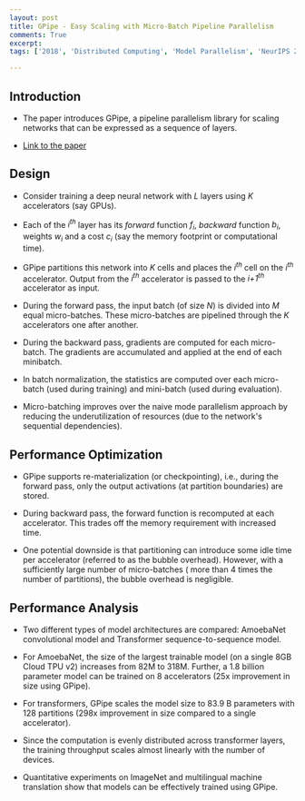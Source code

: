 ```yaml
---
layout: post
title: GPipe - Easy Scaling with Micro-Batch Pipeline Parallelism
comments: True
excerpt: 
tags: ['2018', 'Distributed Computing', 'Model Parallelism', 'NeurIPS 2019', AI, Engineering, NeurIPS, Scale, Systems]

---
```


## Introduction

* The paper introduces GPipe, a pipeline parallelism library for scaling networks that can be expressed as a sequence of layers.

* [Link to the paper](https://arxiv.org/abs/1811.06965)

## Design

* Consider training a deep neural network with *L* layers using *K* accelerators (say GPUs).

* Each of the *i<sup>th</sup>* layer has its *forward* function *f<sub>i</sub>*, *backward* function *b<sub>i</sub>*, weights *w<sub>i</sub>* and a cost *c<sub>i</sub>* (say the memory footprint or computational time).

* GPipe partitions this network into *K* cells and places the *i<sup>th</sup>* cell on the *i<sup>th</sup>* accelerator. Output from the *i<sup>th</sup>* accelerator is passed to the *i+1<sup>th</sup>* accelerator as input.

* During the forward pass, the input batch (of size *N*) is divided into *M* equal micro-batches. These micro-batches are pipelined through the *K* accelerators one after another. 

* During the backward pass, gradients are computed for each micro-batch. The gradients are accumulated and applied at the end of each minibatch.

* In batch normalization, the statistics are computed over each micro-batch (used during training) and mini-batch (used during evaluation).

* Micro-batching improves over the naive mode parallelism approach by reducing the underutilization of resources (due to the network's sequential dependencies).

## Performance Optimization

* GPipe supports re-materialization (or checkpointing), i.e., during the forward pass, only the output activations (at partition boundaries) are stored.

* During backward pass, the forward function is recomputed at each accelerator. This trades off the memory requirement with increased time.

* One potential downside is that partitioning can introduce some idle time per accelerator (referred to as the bubble overhead). However, with a sufficiently large number of micro-batches ( more than 4 times the number of partitions), the bubble overhead is negligible.

## Performance Analysis

* Two different types of model architectures are compared: AmoebaNet convolutional model and Transformer sequence-to-sequence model.

* For AmoebaNet, the size of the largest trainable model (on a single 8GB Cloud TPU v2) increases from 82M to 318M. Further, a 1.8 billion parameter model can be trained on 8 accelerators (25x improvement in size using GPipe).

* For transformers, GPipe scales the model size to 83.9 B parameters with 128 partitions (298x improvement in size compared to a single accelerator).

* Since the computation is evenly distributed across transformer layers, the training throughput scales almost linearly with the number of devices. 

* Quantitative experiments on ImageNet and multilingual machine translation show that models can be effectively trained using GPipe.
